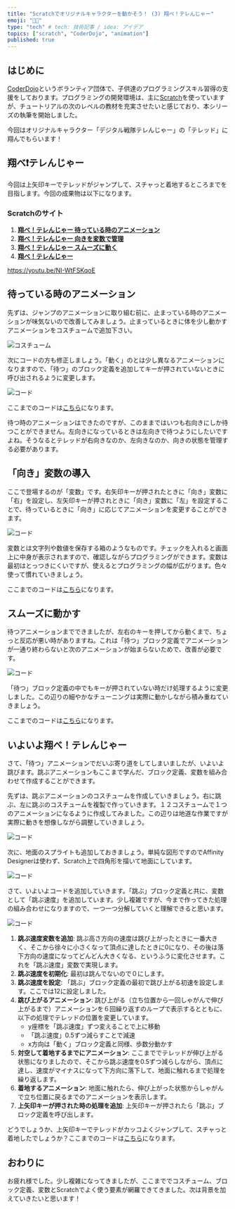 ```yaml
---
title: "Scratchでオリジナルキャラクターを動かそう！ (3) 翔べ！テレんじゃー"
emoji: "🧑‍💻"
type: "tech" # tech: 技術記事 / idea: アイデア
topics: ["scratch", "CoderDojo", "animation"]
published: true
---
```


## はじめに

[CoderDojo](https://coderdojo.jp/)というボランティア団体で、子供達のプログラミングスキル習得の支援をしております。プログラミングの開発環境は、主に[Scratch]((https://scratch.mit.edu))を使っていますが、チュートリアルの次のレベルの教材を充実させたいと感じており、本シリーズの執筆を開始しました。

今回はオリジナルキャラクター「デジタル戦隊テレんじゃー」の「テレッド」に翔んでもらいます！

## 翔べ❗️テレんじゃー

今回は上矢印キーでテレッドがジャンプして、スチャっと着地するところまでを目指します。今回の成果物は以下になります。

### Scratchのサイト

1. **[翔べ！テレんじゃー 待っている時のアニメーション](https://scratch.mit.edu/projects/729961744)**
2. **[翔べ！テレんじゃー 向きを変数で管理](https://scratch.mit.edu/projects/729966375)**
3. **[翔べ！テレんじゃー スムーズに動く](https://scratch.mit.edu/projects/729978889)**
4. **[翔べ！テレんじゃー](https://scratch.mit.edu/projects/729980981)**

https://youtu.be/NI-WtFSKqoE

## 待っている時のアニメーション

先ずは、ジャンプのアニメーションに取り組む前に、止まっている時のアニメーションが味気ないので改善してみましょう。止まっているときに体を少し動かすアニメーションをコスチュームで追加下さい。

![コスチューム](/images/scratch-telenger-0030/jumping-02-costumes.png)

次にコードの方も修正しましょう。「動く」のとは少し異なるアニメーションになりますので、「待つ」のブロック定義を追加してキーが押されていないときに呼び出されるように変更します。

![コード](/images/scratch-telenger-0030/jumping-02-code.png)

ここまでのコードは[こちら](https://scratch.mit.edu/projects/729961744/)になります。

待つ時のアニメーションはできたのですが、このままではいつも右向きにしか待つことができません。左向きになっているときは左向きで待つようにしたいですよね。そうなるとテレッドが右向きなのか、左向きなのか、向きの状態を管理する必要があります。

## 「向き」変数の導入

ここで登場するのが「変数」です。右矢印キーが押されたときに「向き」変数に「右」を設定し、左矢印キーが押されときに「向き」変数に「左」を設定することで、待っているときに「向き」に応じてアニメーションを変更することができます。

![コード](/images/scratch-telenger-0030/jumping-03-code.png)

変数とは文字列や数値を保存する箱のようなものです。チェックを入れると画面上に中身が表示されますので、確認しながらプログラミングができます。変数は最初はとっつきにくいですが、使えるとプログラミングの幅が広がります。色々使って慣れていきましょう。

ここまでのコードは[こちら](https://scratch.mit.edu/projects/729966375/)になります。

## スムーズに動かす

待つアニメーションまでできましたが、左右のキーを押してから動くまで、ちょっと反応が悪い時がありますね。これは「待つ」ブロック定義でアニメーションが一通り終わらないと次のアニメーションが始まらないためで、改善が必要です。

![コード](/images/scratch-telenger-0030/jumping-04-code.png)

「待つ」ブロック定義の中でもキーが押されていない時だけ処理するように変更しました。この辺りの細やかなチューニングは実際に動かしながら積み重ねていきましょう。

ここまでのコードは[こちら](https://scratch.mit.edu/projects/729978889/)になります。

## いよいよ翔べ！テレんじゃー

さて、「待つ」アニメーションでだいぶ寄り道をしてしまいましたが、いよいよ跳びます。跳ぶアニメーションもここまで学んだ、ブロック定義、変数を組み合わせて作成することができます。

先ずは、跳ぶアニメーションのコスチュームを作成していきましょう。右に跳ぶ、左に跳ぶのコスチュームを複製で作っていきます。１２コスチュームで１つのアニメーションになるように作成してみました。この辺りは地道な作業ですが実際に動きを想像しながら調整していきましょう。

![コード](/images/scratch-telenger-0030/jumping-06-costumes.png)

次に、地面のスプライトも追加しておきましょう。単純な図形ですのでAffinity Designerは使わず、Scratch上で四角形を描いて地面にしています。

![コード](/images/scratch-telenger-0030/jumping-06-ground.png)

さて、いよいよコードを追加していきます。「跳ぶ」ブロック定義と共に、変数として「跳ぶ速度」を追加しています。少し複雑ですが、今まで作ってきた処理の組み合わせになりますので、一つ一つ分解していくと理解できると思います。

![コード](/images/scratch-telenger-0030/jumping-06-code.png)

1. **跳ぶ速度変数を追加**: 跳ぶ高さ方向の速度は跳び上がったときに一番大きく、そこから徐々に小さくなって頂点に達したときに0になり、その後は落下方向の速度になってどんどん大きくなる、というふうに変化させます。これを「跳ぶ速度」変数で実現します。
2. **跳ぶ速度を初期化**: 最初は跳んでないので０にします。
3. **跳ぶ速度を設定**: 「跳ぶ」ブロック定義の最初で跳び上がる初速を設定します。ここでは12に設定しました。
4. **跳び上がるアニメーション**: 跳び上がる（立ち位置から一回しゃがんで伸び上がるまで）アニメーションを６回繰り返すのループで表示するとともに、以下の処理でテレッドの位置を変更しています。
   - y座標を「跳ぶ速度」ずつ変えることで上に移動
   - 「跳ぶ速度」0.5ずつ減らすことで減速
   - x方向は「動く」ブロック定義と同様、歩数分動かす
5. **対空して着地するまでにアニメーション**: ここまででテレッドが伸び上がる状態になりましたので、そこから跳ぶ速度を0.5ずつ減らしながら、頂点に達し、速度がマイナスになって下方向に落下して、地面に触れるまで処理を繰り返します。
6. **着地するアニメーション**: 地面に触れたら、伸び上がった状態からしゃがんで立ち位置に戻るまでのアニメーションを表示します。
7. **上矢印キーが押された時の処理を追加**: 上矢印キーが押されたら「跳ぶ」ブロック定義を呼び出します。

どうでしょうか、上矢印キーでテレッドがカッコよくジャンプして、スチャっと着地したでしょうか？ここまでのコードは[こちら](https://scratch.mit.edu/projects/729980981/)になります。

## おわりに

お疲れ様でした。少し複雑になってきましたが、ここまででコスチューム、ブロック定義、変数とScratchでよく使う要素が網羅できてきました。次は背景を加えていきたいと思います！
